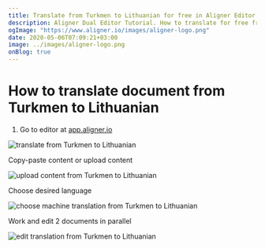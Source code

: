 ```yaml
---
title: Translate from Turkmen to Lithuanian for free in Aligner Editor
description: Aligner Dual Editor Tutorial. How to translate for free from Turkmen to Lithuanian. Aligner is multilingual document management platform. 
ogImage: "https://www.aligner.io/images/aligner-logo.png"
date: 2020-05-06T07:09:21+03:00
image: ../images/aligner-logo.png
onBlog: true
---
```


# How to translate document from Turkmen to Lithuanian

1. Go to editor at [app.aligner.io](https://app.aligner.io "Aligner App web page")

![translate from Turkmen to Lithuanian](../aligner-blank-editor.png "translate from Turkmen to Lithuanian")

Copy-paste content or upload content

![upload content from Turkmen to Lithuanian](../aligner-uploaded-document.png "upload content from Turkmen to Lithuanian")

Choose desired language

![choose machine translation from Turkmen to Lithuanian](../aligner-language-dropdown.png "choose machine translation from Turkmen to Lithuanian")

Work and edit 2 documents in parallel

![edit translation from Turkmen to Lithuanian](../aligner-double-sitded-editor.png "edit translation from Turkmen to Lithuanian")


